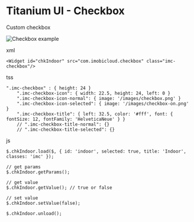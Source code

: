 # Titanium UI - Checkbox

Custom checkbox

![Checkbox example](http://i.imgur.com/lf1SKrY.png)

xml

	<Widget id="chkIndoor" src="com.imobicloud.checkbox" class="imc-checkbox"/>
	
tss

	".imc-checkbox" : { height: 24 }
		".imc-checkbox-icon": { width: 22.5, height: 24, left: 0 }
		".imc-checkbox-icon-normal": { image: '/images/checkbox.png' }
		".imc-checkbox-icon-selected": { image: '/images/checkbox-on.png' }
		".imc-checkbox-title": { left: 32.5, color: '#fff', font: { fontSize: 12, fontFamily: 'HelveticaNeue' } }
		// ".imc-checkbox-title-normal": {}
		// ".imc-checkbox-title-selected": {}
		
js

	$.chkIndoor.load($, { id: 'indoor', selected: true, title: 'Indoor', classes: 'imc' });
	
	// get params
	$.chkIndoor.getParams();
	
	// get value
	$.chkIndoor.getValue(); // true or false
	
	// set value
	$.chkIndoor.setValue(false);
	
	$.chkIndoor.unload();